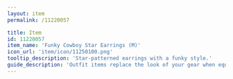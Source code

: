 ```yaml
---
layout: item
permalink: /11220057

title: Item
id: 11220057
item_name: 'Funky Cowboy Star Earrings (M)'
icon_url: 'item/icon/11250100.png'
tooltip_description: 'Star-patterned earrings with a funky style.'
guide_description: 'Outfit items replace the look of your gear when equipped.'
---
```

